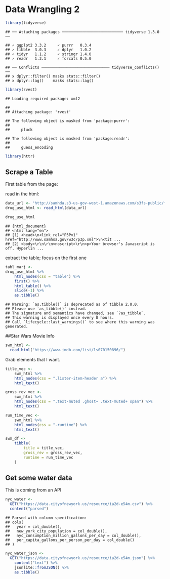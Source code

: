 Data Wrangling 2
================

``` r
library(tidyverse)
```

    ## ── Attaching packages ─────────────────────────── tidyverse 1.3.0 ──

    ## ✓ ggplot2 3.3.2     ✓ purrr   0.3.4
    ## ✓ tibble  3.0.3     ✓ dplyr   1.0.2
    ## ✓ tidyr   1.1.2     ✓ stringr 1.4.0
    ## ✓ readr   1.3.1     ✓ forcats 0.5.0

    ## ── Conflicts ────────────────────────────── tidyverse_conflicts() ──
    ## x dplyr::filter() masks stats::filter()
    ## x dplyr::lag()    masks stats::lag()

``` r
library(rvest)
```

    ## Loading required package: xml2

    ## 
    ## Attaching package: 'rvest'

    ## The following object is masked from 'package:purrr':
    ## 
    ##     pluck

    ## The following object is masked from 'package:readr':
    ## 
    ##     guess_encoding

``` r
library(httr)
```

## Scrape a Table

First table from the page:

read in the html:

``` r
data_url <- "http://samhda.s3-us-gov-west-1.amazonaws.com/s3fs-public/field-uploads/2k15StateFiles/NSDUHsaeShortTermCHG2015.htm"
drug_use_html <- read_html(data_url)

drug_use_html
```

    ## {html_document}
    ## <html lang="en">
    ## [1] <head>\n<link rel="P3Pv1" href="http://www.samhsa.gov/w3c/p3p.xml">\n<tit ...
    ## [2] <body>\r\n\r\n<noscript>\r\n<p>Your browser's Javascript is off. Hyperlin ...

extract the table; focus on the first one

``` r
tabl_marj <-
drug_use_html %>% 
    html_nodes(css = "table") %>% 
    first() %>% 
    html_table() %>% 
    slice(-1) %>% 
    as.tibble()
```

    ## Warning: `as.tibble()` is deprecated as of tibble 2.0.0.
    ## Please use `as_tibble()` instead.
    ## The signature and semantics have changed, see `?as_tibble`.
    ## This warning is displayed once every 8 hours.
    ## Call `lifecycle::last_warnings()` to see where this warning was generated.

\#\#Star Wars Movie Info

``` r
swm_html <- 
  read_html("https://www.imdb.com/list/ls070150896/")
```

Grab elements that I want.

``` r
title_vec <-
    swm_html %>% 
    html_nodes(css = ".lister-item-header a") %>% 
    html_text()

gross_rev_vec <-
    swm_html %>% 
    html_nodes(css = ".text-muted .ghost~ .text-muted+ span") %>% 
    html_text()

run_time_vec <- 
    swm_html %>% 
    html_nodes(css = ".runtime") %>% 
    html_text()

swm_df <- 
    tibble(
        title = title_vec, 
        gross_rev = gross_rev_vec,
        runtime = run_time_vec
    )
```

## Get some water data

This is coming from an API

``` r
nyc_water <- 
  GET("https://data.cityofnewyork.us/resource/ia2d-e54m.csv") %>% 
  content("parsed")
```

    ## Parsed with column specification:
    ## cols(
    ##   year = col_double(),
    ##   new_york_city_population = col_double(),
    ##   nyc_consumption_million_gallons_per_day = col_double(),
    ##   per_capita_gallons_per_person_per_day = col_double()
    ## )

``` r
nyc_water_json <- 
  GET("https://data.cityofnewyork.us/resource/ia2d-e54m.json") %>%
    content("text") %>% 
    jsonlite::fromJSON() %>% 
    as.tibble()
```

